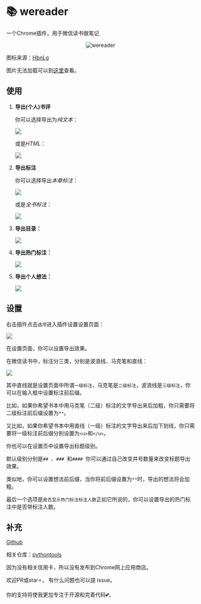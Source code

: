 # 📚 wereader

一个Chrome插件，用于微信读书做笔记

<div align=center><img src="https://img2020.cnblogs.com/blog/1934175/202006/1934175-20200611114231692-1796260636.png" alt="wereader" style="zoom: 100%;" /></div>

图标来源：[HbnLg](https://www.iconfont.cn/user/detail?spm=a313x.7781069.1998910419.dcc7d6115&userViewType=collections&uid=4451423)

图片无法加载可以到[这里](https://www.cnblogs.com/Higurashi-kagome/p/13092175.html)查看。

## 使用

1. **导出(个人)书评**

   你可以选择导出为*纯文本*：

   ![](https://img2020.cnblogs.com/blog/1934175/202006/1934175-20200611114259768-85692994.gif)

   或是*HTML*：

   ![](https://img2020.cnblogs.com/blog/1934175/202006/1934175-20200611114316763-17826461.gif)

2. **导出标注**

   你可以选择导出*本章标注*：

   ![](https://img2020.cnblogs.com/blog/1934175/202006/1934175-20200611114351533-675081384.gif)


   或是*全书标注*：

   ![](https://img2020.cnblogs.com/blog/1934175/202006/1934175-20200611114407848-397256265.gif)


3. **导出目录：**

   ![](https://img2020.cnblogs.com/blog/1934175/202006/1934175-20200611114425308-696058996.gif)


4. **导出热门标注：**

   ![](https://img2020.cnblogs.com/blog/1934175/202006/1934175-20200611114444223-868074929.gif)


5. **导出个人想法：**

   ![](https://img2020.cnblogs.com/blog/1934175/202006/1934175-20200611114501133-919555285.gif)


## 设置

右击插件点击`选项`进入插件设置设置页面：

![](https://img2020.cnblogs.com/blog/1934175/202006/1934175-20200611111402853-277977098.gif)

在设置页面，你可以设置导出效果。

在微信读书中，标注分三类，分别是波浪线、马克笔和直线：

![](https://img2020.cnblogs.com/blog/1934175/202006/1934175-20200611111602972-2146860992.png)

其中直线就是设置页面中所谓`一级标注`，马克笔是`二级标注`，波浪线是`三级标注`，你可以在输入框中设置标注前后缀。

比如，如果你希望书本中用马克笔（二级）标注的文字导出来后加粗，你只需要将二级标注前后缀设置为`**`。

又比如，如果你希望书本中用直线（一级）标注的文字导出来后加下划线，你只需要将一级标注前后缀分别设置为`<u>`和`</u>`。

你也可以在设置页中设置导出标题级别。

默认级别分别是`## `、`### `和`#### `你可以通过自己改变井号数量来改变标题导出效果。

类似地，你可以设置想法前后缀，当你将前后缀设置为`**`时，导出的想法将会加粗。

最后一个选项是`是否显示热门标注标注人数`正如它所说的，你可以设置导出的热门标注中是否带标注人数。

## 补充

[Github](https://github.com/liuhao326/wereader)

相关仓库：[pythontools](https://github.com/liuhao326/pythontools)

因为没有相关信用卡，所以没有发布到Chrome网上应用商店。

欢迎PR或star:star:， 有什么问题也可以提 issue。

你的支持将使我更加专注于开源和完善代码:two_hearts:。

